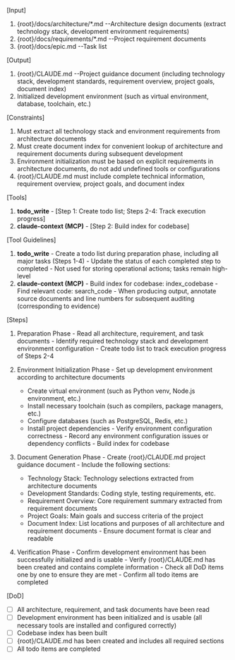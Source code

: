 [Input]
  1. {root}/docs/architecture/*.md --Architecture design documents (extract technology stack, development environment requirements)
  2. {root}/docs/requirements/*.md --Project requirement documents
  3. {root}/docs/epic.md --Task list

[Output]
  1. {root}/CLAUDE.md --Project guidance document (including technology stack, development standards, requirement overview, project goals, document index)
  2. Initialized development environment (such as virtual environment, database, toolchain, etc.)

[Constraints]
  1. Must extract all technology stack and environment requirements from architecture documents
  2. Must create document index for convenient lookup of architecture and requirement documents during subsequent development
  3. Environment initialization must be based on explicit requirements in architecture documents, do not add undefined tools or configurations
  4. {root}/CLAUDE.md must include complete technical information, requirement overview, project goals, and document index

[Tools]
  1. **todo_write**
    - [Step 1: Create todo list; Steps 2-4: Track execution progress]
  2. **claude-context (MCP)**
    - [Step 2: Build index for codebase]

[Tool Guidelines]
  1. **todo_write**
    - Create a todo list during preparation phase, including all major tasks (Steps 1-4)
    - Update the status of each completed step to completed
    - Not used for storing operational actions; tasks remain high-level
  2. **claude-context (MCP)**
    - Build index for codebase: index_codebase
    - Find relevant code: search_code
    - When producing output, annotate source documents and line numbers for subsequent auditing (corresponding to evidence)

[Steps]
  1. Preparation Phase
    - Read all architecture, requirement, and task documents
    - Identify required technology stack and development environment configuration
    - Create todo list to track execution progress of Steps 2-4

  2. Environment Initialization Phase
    - Set up development environment according to architecture documents
      * Create virtual environment (such as Python venv, Node.js environment, etc.)
      * Install necessary toolchain (such as compilers, package managers, etc.)
      * Configure databases (such as PostgreSQL, Redis, etc.)
      * Install project dependencies
    - Verify environment configuration correctness
    - Record any environment configuration issues or dependency conflicts
    - Build index for codebase

  3. Document Generation Phase
    - Create {root}/CLAUDE.md project guidance document
    - Include the following sections:
      * Technology Stack: Technology selections extracted from architecture documents
      * Development Standards: Coding style, testing requirements, etc.
      * Requirement Overview: Core requirement summary extracted from requirement documents
      * Project Goals: Main goals and success criteria of the project
      * Document Index: List locations and purposes of all architecture and requirement documents
    - Ensure document format is clear and readable

  4. Verification Phase
    - Confirm development environment has been successfully initialized and is usable
    - Verify {root}/CLAUDE.md has been created and contains complete information
    - Check all DoD items one by one to ensure they are met
    - Confirm all todo items are completed

[DoD]
  - [ ] All architecture, requirement, and task documents have been read
  - [ ] Development environment has been initialized and is usable (all necessary tools are installed and configured correctly)
  - [ ] Codebase index has been built
  - [ ] {root}/CLAUDE.md has been created and includes all required sections
  - [ ] All todo items are completed
